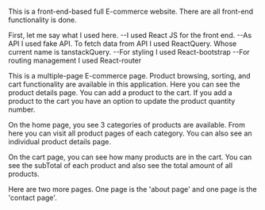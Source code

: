
This is a front-end-based full E-commerce website. There are all front-end functionality is done.

First, let me say what I used here. --I used React JS for the front end. --As API I used fake API. To fetch data from API I used ReactQuery. Whose current name is tanstackQuery. --For styling I used React-bootstrap --For routing management I used React-router

This is a multiple-page E-commerce page. Product browsing, sorting, and cart functionality are available in this application. Here you can see the product details page. You can add a product to the cart. If you add a product to the cart you have an option to update the product quantity number.

On the home page, you see 3 categories of products are available. From here you can visit all product pages of each category. You can also see an individual product details page.

On the cart page, you can see how many products are in the cart. You can see the subTotal of each product and also see the total amount of all products.

Here are two more pages. One page is the 'about page' and one page is the 'contact page'.

